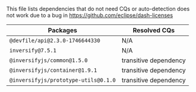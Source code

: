 This file lists dependencies that do not need CQs or auto-detection does not work due to a bug in https://github.com/eclipse/dash-licenses

| Packages | Resolved CQs |
| --- | --- |
| `@devfile/api@2.3.0-1746644330` | N/A |
| `inversify@7.5.1` | N/A |
| `@inversifyjs/common@1.5.0` | transitive dependency |
| `@inversifyjs/container@1.9.1` | transitive dependency |
| `@inversifyjs/prototype-utils@0.1.0` | transitive dependency |
